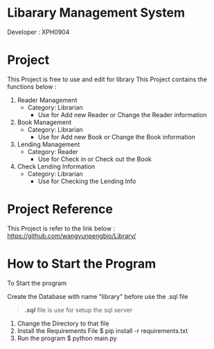 # Libarary Management System

Developer : XPH0904

# Project
This Project is free to use and edit for library
This Project contains the functions below :
1. Reader Management
   - Category: Librarian
     - Use for Add new Reader or Change the Reader information   
2. Book Management
   - Category: Librarian
     - Use for Add new Book or Change the Book information
3. Lending Management
   - Category: Reader
     - Use for Check in or Check out the Book
4. Check Lending Information
   - Category: Librarian
     - Use for Checking the Lending Info

# Project Reference
This Project is refer to the link below :
    https://github.com/wangyunpengbio/Library/

# How to Start the Program
To Start the program

Create the Database with name "library" before use the .sql file
> *__.sql__* file is use for setup the sql server

1. Change the Directory to that file
2. Install the Requirements File
        $ pip install -r requirements.txt
3. Run the program
        $ python main.py
